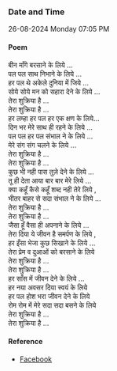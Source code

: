 ### Date and Time

26-08-2024 Monday 07:05 PM

#### Poem

बीन माँगे बरसाने के लिये … <br />
पल पल साथ निभाने के लिये … <br />
हर पल थे अकेले दुनिया में जिये … <br />
सोये सोये मन को सहारा देने के लिये … <br />
तेरा शुक्रिया है … <br />
तेरा शुक्रिया है … <br />
हर लम्हा हर पल हर एक क्षण के लिये… <br />
दिन भर मेरे साथ ही रहने के लिये … <br />
पल पल हर पल संभाल ने के लिये … <br />
मेरे संग संग चलने के लिये … <br />
तेरा शुक्रिया है … <br />
तेरा शुक्रिया है … <br />
कुछ भी नही पास तुज़े देने के लिये … <br />
तू ही देता आया बार बार मेरे लिये … <br />
क्या कहूँ कैसे कहूँ शब्द नही तेरे लिये , <br />
भीतर बाहर से सदा संभाल ने के लिये … <br />
तेरा शुक्रिया है … <br />
तेरा शुक्रिया है … <br />
जैसा हूँ वैसा ही अपनाने के लिये … <br />
तेरा दिया ये जीवन है समर्पण के लिये , <br />
हर इँसा भेजा कुछ सिखाने के लिये … <br />
तेरा प्रेम व दुआओं को बरसाने के लिये <br />
तेरा शुक्रिया है … <br />
तेरा शुक्रिया है … <br />
हर साँस में जीवन देने के लिये … <br />
हर नया अवसर दिया स्वयं के लिये <br />
हर पल होश भरा जीवन देने के लिये <br />
रोम रोम में मेरे सदा सदा बसने के लिये <br />
तेरा शुक्रिया है … <br />
तेरा शुक्रिया है …

#### Reference

* [Facebook](https://www.facebook.com/share/v/kQSpyz5Txj1ea8Z1/?mibextid=xfxF2i)
